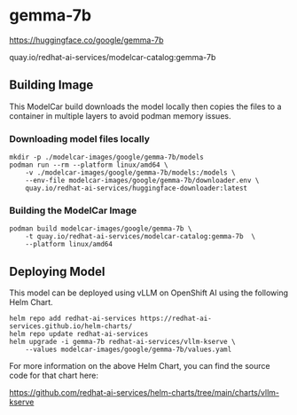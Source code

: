 # gemma-7b

https://huggingface.co/google/gemma-7b

quay.io/redhat-ai-services/modelcar-catalog:gemma-7b

## Building Image

This ModelCar build downloads the model locally then copies the files to a container in multiple layers to avoid podman memory issues.

### Downloading model files locally

```
mkdir -p ./modelcar-images/google/gemma-7b/models
podman run --rm --platform linux/amd64 \
    -v ./modelcar-images/google/gemma-7b/models:/models \
    --env-file modelcar-images/google/gemma-7b/downloader.env \
    quay.io/redhat-ai-services/huggingface-downloader:latest
```

### Building the ModelCar Image

```
podman build modelcar-images/google/gemma-7b \
    -t quay.io/redhat-ai-services/modelcar-catalog:gemma-7b  \
    --platform linux/amd64
```

## Deploying Model

This model can be deployed using vLLM on OpenShift AI using the following Helm Chart.

```
helm repo add redhat-ai-services https://redhat-ai-services.github.io/helm-charts/
helm repo update redhat-ai-services
helm upgrade -i gemma-7b redhat-ai-services/vllm-kserve \
    --values modelcar-images/google/gemma-7b/values.yaml
```

For more information on the above Helm Chart, you can find the source code for that chart here:

https://github.com/redhat-ai-services/helm-charts/tree/main/charts/vllm-kserve
